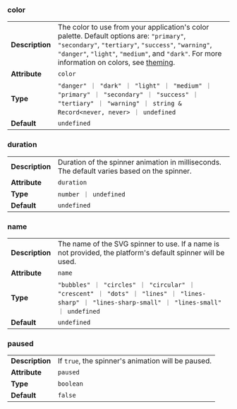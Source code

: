

### color 

| | |
| --- | --- |
| **Description** | The color to use from your application's color palette. Default options are: `"primary"`, `"secondary"`, `"tertiary"`, `"success"`, `"warning"`, `"danger"`, `"light"`, `"medium"`, and `"dark"`. For more information on colors, see [theming](/docs/theming/basics). |
| **Attribute** | `color` |
| **Type** | `"danger" ｜ "dark" ｜ "light" ｜ "medium" ｜ "primary" ｜ "secondary" ｜ "success" ｜ "tertiary" ｜ "warning" ｜ string & Record<never, never> ｜ undefined` |
| **Default** | `undefined` |



### duration 

| | |
| --- | --- |
| **Description** | Duration of the spinner animation in milliseconds. The default varies based on the spinner. |
| **Attribute** | `duration` |
| **Type** | `number ｜ undefined` |
| **Default** | `undefined` |



### name 

| | |
| --- | --- |
| **Description** | The name of the SVG spinner to use. If a name is not provided, the platform's default spinner will be used. |
| **Attribute** | `name` |
| **Type** | `"bubbles" ｜ "circles" ｜ "circular" ｜ "crescent" ｜ "dots" ｜ "lines" ｜ "lines-sharp" ｜ "lines-sharp-small" ｜ "lines-small" ｜ undefined` |
| **Default** | `undefined` |



### paused 

| | |
| --- | --- |
| **Description** | If `true`, the spinner's animation will be paused. |
| **Attribute** | `paused` |
| **Type** | `boolean` |
| **Default** | `false` |

